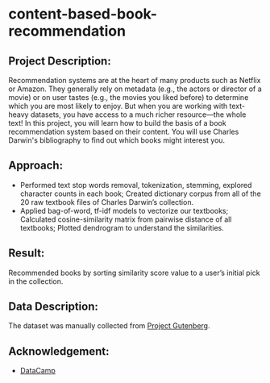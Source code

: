 # content-based-book-recommendation

## Project Description:

Recommendation systems are at the heart of many products such as Netflix or Amazon. They generally rely on metadata (e.g., the actors or director of a movie) or on user tastes (e.g., the movies you liked before) to determine which you are most likely to enjoy. But when you are working with text-heavy datasets, you have access to a much richer resource—the whole text! In this project, you will learn how to build the basis of a book recommendation system based on their content. You will use Charles Darwin's bibliography to find out which books might interest you.

## Approach:

- Performed text stop words removal, tokenization, stemming, explored character counts in each book; Created dictionary corpus from all of the 20 raw textbook files of Charles Darwin’s collection. 
- Applied bag-of-word, tf-idf models to vectorize our textbooks; Calculated cosine-similarity matrix from pairwise distance of all textbooks; Plotted dendrogram to understand the similarities. 

## Result:

Recommended books by sorting similarity score value to a user’s initial pick in the collection.  

## Data Description:

The dataset was manually collected from [Project Gutenberg](https://www.gutenberg.org).

## Acknowledgement:

- [DataCamp](https://www.datacamp.com/projects/607)
